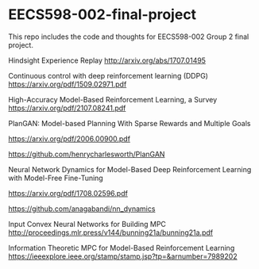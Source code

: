 # EECS598-002-final-project

This repo includes the code and thoughts for EECS598-002 Group 2 final project.

Hindsight Experience Replay http://arxiv.org/abs/1707.01495

Continuous control with deep reinforcement learning (DDPG) https://arxiv.org/pdf/1509.02971.pdf


High-Accuracy Model-Based Reinforcement Learning, a
Survey https://arxiv.org/pdf/2107.08241.pdf

PlanGAN: Model-based Planning With Sparse Rewards and Multiple Goals

https://arxiv.org/pdf/2006.00900.pdf

https://github.com/henrycharlesworth/PlanGAN

Neural Network Dynamics for Model-Based Deep Reinforcement Learning with Model-Free Fine-Tuning 

https://arxiv.org/pdf/1708.02596.pdf

https://github.com/anagabandi/nn_dynamics

Input Convex Neural Networks for Building MPC   http://proceedings.mlr.press/v144/bunning21a/bunning21a.pdf

Information Theoretic MPC for Model-Based Reinforcement Learning
https://ieeexplore.ieee.org/stamp/stamp.jsp?tp=&arnumber=7989202
